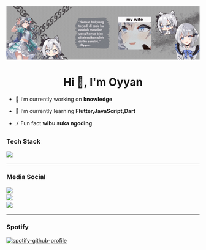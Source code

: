 ![Header](./bannerzeta1.gif)
<h1 align="center">Hi 👋, I'm Oyyan</h1>


- 🔭 I’m currently working on **knowledge**

- 🌱 I’m currently learning **Flutter,JavaScript,Dart**

- ⚡ Fun fact **wibu suka ngoding**


<h3 align="left">Tech Stack</h3>
<p align="left">
  <img src="https://skillicons.dev/icons?i=html,css,js,php,dart,cs,flutter,tailwind,laravel,figma,git,github">
</p>
<hr>
<h3 align="left">Media Social</h3>
<p align="left">
<a href="https://www.instagram.com/oyyn._/" target="_blank">
<img src="https://img.shields.io/badge/Instagram-807b7a?style=for-the-badge&logo=instagram&logoColor=white">
</a>
  <br>
<a href="https://web.facebook.com/royyweebs.royyweebs/" target="_blank">
<img src="https://img.shields.io/badge/Facebook-807b7a?style=for-the-badge&logo=facebook&logoColor=white">
</a>
  <br>
<a href="https://twitter.com/Oyyany" target="_blank">
<img src="https://img.shields.io/badge/Twitter-807b7a?style=for-the-badge&logo=twitter&logoColor=white">
</a>
</p>

<hr>
<h3><b>Spotify</b></h3>

[![spotify-github-profile](https://spotify-github-profile.vercel.app/api/view?uid=lw6c4qxvwb6pewysgy0yq5du6&cover_image=true&theme=natemoo-re&show_offline=false&background_color=000000&interchange=true&bar_color=439c40&bar_color_cover=false)](https://spotify-github-profile.vercel.app/api/view?uid=lw6c4qxvwb6pewysgy0yq5du6&redirect=true)
